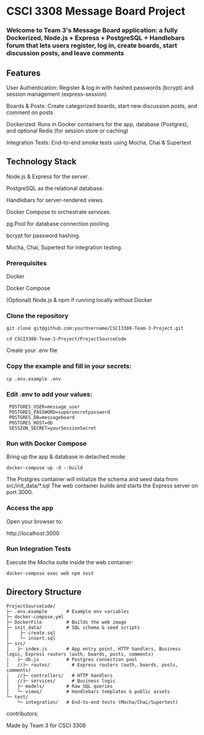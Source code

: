 # CSCI 3308 Message Board Project

### Welcome to Team 3's Message Board application: a fully Dockerized, Node.js + Express + PostgreSQL + Handlebars forum that lets users register, log in, create boards, start discussion posts, and leave comments


## Features

User Authentication: Register & log in with hashed passwords (bcrypt) and session management (express-session)

Boards & Posts: Create categorized boards, start new discussion posts, and comment on posts

Dockerized: Runs in Docker containers for the app, database (Postgres), and optional Redis (for session store or caching)

Integration Tests: End-to-end smoke tests using Mocha, Chai & Supertest


## Technology Stack

Node.js & Express for the server.

PostgreSQL as the relational database.

Handlebars for server-rendered views.

Docker Compose to orchestrate services.

pg.Pool for database connection pooling.

bcrypt for password hashing.

Mocha, Chai, Supertest for integration testing.


### Prerequisites

Docker

Docker Compose

(Optional) Node.js & npm if running locally without Docker

### Clone the repository
```
git clone git@github.com:yourUsername/CSCI3308-Team-3-Project.git
```
```
cd CSCI3308-Team-3-Project/ProjectSourceCode
```
Create your .env file

### Copy the example and fill in your secrets:
```
cp .env.example .env
```
### Edit .env to add your values:
```
 POSTGRES_USER=message_user
 POSTGRES_PASSWORD=supersecretpassword
 POSTGRES_DB=messageboard
 POSTGRES_HOST=db
 SESSION_SECRET=yourSessionSecret
```
### Run with Docker Compose

Bring up the app & database in detached mode:
```
docker-compose up -d --build
```

The Postgres container will initialize the schema and seed data from
src/init_data/*.sql
The web container builds and starts the Express server on port 3000.

### Access the app

Open your browser to:

http://localhost:3000


### Run Integration Tests

Execute the Mocha suite inside the web container:
```
docker-compose exec web npm test
```
## Directory Structure

```
ProjectSourceCode/
├─ .env.example       # Example env variables
├─ docker-compose.yml
├─ DockerFile         # Builds the web image
├─ init_data/         # SQL schema & seed scripts
│    ├─ create.sql
│    └─ insert.sql
├─ src/
│   ├─ index.js       # App entry point, HTTP handlers, Business logic, Express routers (auth, boards, posts, comments)
│   ├─ db.js          # Postgres connection pool
│   //├─ routes/        # Express routers (auth, boards, posts, comments)
│   //├─ controllers/   # HTTP handlers
│   //├─ services/      # Business logic
│   ├─ models/        # Raw SQL queries
│   └─ views/         # Handlebars templates & public assets
└─ test/
    └─ integration/   # End-to-end tests (Mocha/Chai/Supertest)
```

contributors:

Made by Team 3 for CSCI 3308
